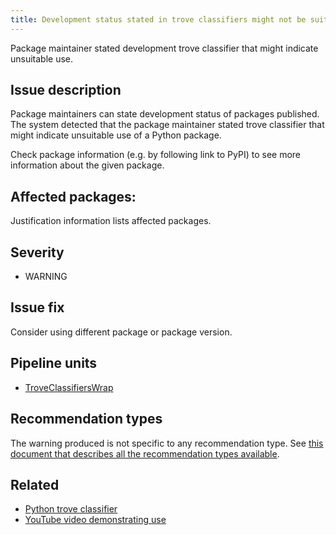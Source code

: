 ```yaml
---
title: Development status stated in trove classifiers might not be suitable to be used given the recommendation type used
---
```


Package maintainer stated development trove classifier that might indicate
unsuitable use.

## Issue description

Package maintainers can state development status of packages published. The
system detected that the package maintainer stated trove classifier that might
indicate unsuitable use of a Python package.

Check package information (e.g. by following link to PyPI) to see more
information about the given package.

## Affected packages:

Justification information lists affected packages.

## Severity

 * WARNING

## Issue fix

Consider using different package or package version.

## Pipeline units

 * [TroveClassifiersWrap](https://thoth-station.ninja/docs/developers/adviser/thoth.adviser.wraps.html#thoth.adviser.wraps.TroveClassifiersWrap)

## Recommendation types

The warning produced is not specific to any recommendation type. See [this
document that describes all the recommendation types
available](http://thoth-station.ninja/recommendation-types).

## Related

 * [Python trove classifier][1]
 * [YouTube video demonstrating use][2]

[1]: https://pypi.org/classifiers/
[2]: https://www.youtube.com/watch?v=R_oYDppz0S4
